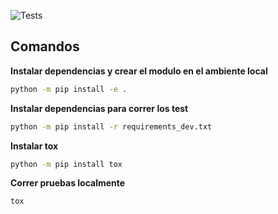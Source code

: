 ![Tests](https://github.com/simulacion-python/calzado/actions/workflows/tests.yml/badge.svg)

## Comandos

**Instalar dependencias y crear el modulo en el ambiente local**

``` bash
python -m pip install -e .
```

**Instalar dependencias para correr los test**


``` bash
python -m pip install -r requirements_dev.txt
```
**Instalar tox**

``` bash
python -m pip install tox
```

**Correr pruebas localmente**

``` bash
tox
```